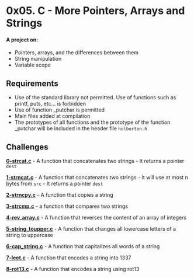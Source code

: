 # 0x05. C - More Pointers, Arrays and Strings
  
#### A project on:
- Pointers, arrays, and the differences between them
- String manipulation
- Variable scope

## Requirements
- Use of the standard library not permitted. Use of functions such as printf, puts, etc… is forbidden
- Use of function _putchar is permitted
- Main files added at compilation
- The prototypes of all functions and the prototype of the function _putchar will be included in the header file `holberton.h`

## Challenges

**[0-strcat.c](0-strcat.c)** - A function that concatenates two strings
	- It returns a pointer `dest`

**[1-strncat.c](1-strncat.c)** - A function that concatenates two strings
	- It will use at most n bytes from `src`
	- It returns a pointer `dest`

**[2-strncpy.c](2-strncpy.c)** - A function that copies a string

**[3-strcmp.c](3-strcmp.c)** - a function that compares two strings

**[4-rev_array.c](4-rev_array.c)** - A function that reverses the content of an array of integers

**[5-string_toupper.c](5-string_toupper.c)** - A function that changes all lowercase letters of a string to uppercase

**[6-cap_string.c](6-cap_string.c)** - A function that capitalizes all words of a string

**[7-leet.c](7-leet.c)** - A function that encodes a string into 1337

**[8-rot13.c](8-rot13.c)** - A function that encodes a string using rot13
